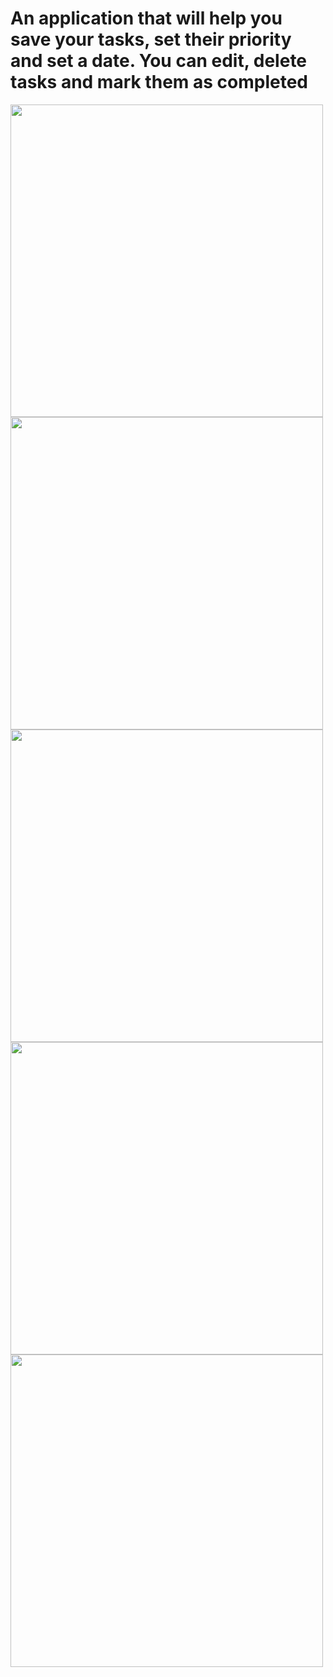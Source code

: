 <div>
<h1>An application that will help you save your tasks, set their priority and set a date. You can edit, delete tasks and mark them as completed</>
 </div>
 <div>
 <img src="https://sun1.userapi.com/sun1-83/s/v1/ig2/rkHz7DqRJtCcmSaa5mJndg4VMPT1rD6-rByVXHCnv92Yduo21IPpT_EzIcLYQaR105IadICZv1eviF0p7DVXNE3l.jpg?size=998x2160&quality=96&type=album" height="500" align="center"/>
<img src="https://sun1.userapi.com/sun1-57/s/v1/ig2/fXg-rYGaGY7SifwYLoMsMRQwve2BVN1v6xd2NjVnknRRNzdxgGuK2W8aTu-fGON1QPvu7rwpcrGB-H7sjebp5EEH.jpg?size=998x2160&quality=96&type=album" height="500" align="center"/>
<img src="https://sun9-west.userapi.com/sun9-63/s/v1/ig2/WpH04L_ODRckmV9senYiCQhatP_1tVd93Yaa12qT6_uInzYKakT-Ok0TnF89BGmwSx5uJOAZUaSpxO28vVYjD1zV.jpg?size=998x2160&quality=96&type=album" height="500" align="center"/>
</div>
<div>
 <img src="https://sun9-west.userapi.com/sun9-65/s/v1/ig2/jmYjennbWDr5Go6C4nzPlSugtHfDvcfoKtema6ceUIxQLrvCpYS1my99KBxeMCKy5XG0RVstT1oIGZYjquTajM60.jpg?size=998x2160&quality=96&type=album" height="500" align="center"/>
<img src="https://sun9-west.userapi.com/sun9-51/s/v1/ig2/nCt40z55qtYj-VjAB_4koB8zyrT4rP-5ZAtsNX4HUzVJW_lCkm7W1W0gDGZXfl5LTW29VOtYlHz9u9cAiF9Aq5KP.jpg?size=998x2160&quality=96&type=album" height="500" align="center"/>
</div>

